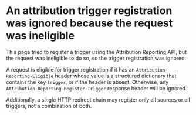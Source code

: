# An attribution trigger registration was ignored because the request was ineligible

This page tried to register a trigger using the Attribution Reporting API, but
the request was ineligible to do so, so the trigger registration was ignored.

A request is eligible for trigger registration if it has an
`Attribution-Reporting-Eligible` header whose value is a structured dictionary
that contains the key `trigger`, or if the header is absent. Otherwise, any
`Attribution-Reporting-Register-Trigger` response header will be ignored.

Additionally, a single HTTP redirect chain may register only all sources or all
triggers, not a combination of both.
